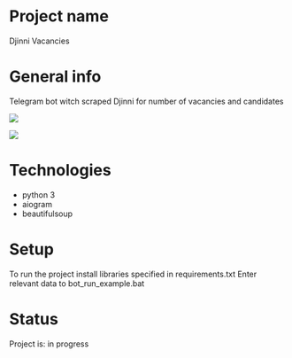 # Project name
Djinni Vacancies

# General info
Telegram bot witсh scraped Djinni for number of vacancies and candidates

![](static/screenshots/screen1.png)

![](static/screenshots/screen2.png)

# Technologies
* python 3
* aiogram
* beautifulsoup

# Setup
To run the project install libraries specified in requirements.txt
Enter relevant data to bot_run_example.bat

# Status
Project is: in progress
